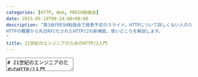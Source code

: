 ```yaml
---
categories: [HTTP, Web, FRESH勉強会]
date: 2015-05-18T00:24:08+09:00
description: "第3会FRESH勉強会で発表予定のスライド。HTTPについて詳しくない人のために
HTTPの概要から先日RFC化されたHTTP/2の新機能、使いどころを解説します。
"
title: 21世紀のエンジニアのためのHTTP/2入門
---
```


<textarea data-markdown
    data-separator="\n===\n"
    data-vertical="\n---\n"
    data-notes="^Note:">
# 21世紀のエンジニアのためのHTTP/2入門
----------------------
サイバーエージェントFresh勉強会

<!-- .slide: class="center" -->
===
# About Me
---------
![κeenのアイコン](/images/icon.png) <!-- .element: style="position:absolute;right:0;z-index:-1" -->

 + κeen
 + [@blackenedgold](https://twitter.com/blackenedgold)
 + Github: [KeenS](https://github.com/KeenS)
 + 渋谷のエンジニア
 + Lisp, ML, Shell Scriptあたりを書きます

===
# HTTPについて
-------------

* 1990年誕生の骨董仕様
* Human Readableなテキストベース
* パフォーマンスはあまり考慮してない

===
# HTTP/1.1の限界
---------------

* フォーマットがゆるふわでパースしづらい
* 何度も似たようなヘッダをる
  + 割とネットワーク負荷が高い
* 基本1コネクションにつき1ファイルの送受信
  + 短命なコネクションをいくつも張ることになる
  + コネクションが"ウォームアップ"する前に切れる
* Head of Line Blocking
  + 遅いコンテンツをダウンロードしてると他のコンテンツがダウンロード出来なくなる
===

```
GET / HTTP/1.1
Host: localhost:8080
User-Agent: Mozilla/5.0 (Macintosh; Intel Mac OS X 10.10; rv:37.0) Gecko/20100101 Firefox/37.0
Accept: text/html,application/xhtml+xml,application/xml;q=0.9,*/*;q=0.8
Accept-Language: ja
Accept-Encoding: gzip, deflate
Cookie: _ga=GA1.1.1989570020.1429589222; __utma=111872281.1989570020.1429589222.1430193585.1431477266.5; __utmz=111872281.1429589222.1.1.utmcsr=(direct)|utmccn=(direct)|utmcmd=(none); __utmc=111872281
Connection: keep-alive
Cache-Control: max-age=0
```

===

```
GET /js/todo.js HTTP/1.1
Host: localhost:8080
User-Agent: Mozilla/5.0 (Macintosh; Intel Mac OS X 10.10; rv:37.0) Gecko/20100101 Firefox/37.0
Accept: */*
Accept-Language: ja
Accept-Encoding: gzip, deflate
Referer: http://localhost:8080/
Cookie: _ga=GA1.1.1989570020.1429589222; __utma=111872281.1989570020.1429589222.1430193585.1431477266.5; __utmz=111872281.1429589222.1.1.utmcsr=(direct)|utmccn=(direct)|utmcmd=(none); __utmc=111872281
Connection: keep-alive
Cache-Control: max-age=0
```

===

```
GET /style/main.css HTTP/1.1
Host: localhost:8080
User-Agent: Mozilla/5.0 (Macintosh; Intel Mac OS X 10.10; rv:37.0) Gecko/20100101 Firefox/37.0
Accept: text/css,*/*;q=0.1
Accept-Language: ja
Accept-Encoding: gzip, deflate
Referer: http://localhost:8080/
Cookie: _ga=GA1.1.1989570020.1429589222; __utma=111872281.1989570020.1429589222.1430193585.1431477266.5; __utmz=111872281.1429589222.1.1.utmcsr=(direct)|utmccn=(direct)|utmcmd=(none); __utmc=111872281
Connection: keep-alive
Cache-Control: max-age=0
```
===
# 涙ぐましい努力
--------------
何度もリクエストをしないためにファイル数を減らす様々な努力がされてきた

* css/js concatenation
  + cssやjsを1つのファイルにまとめてアクセスを減らす
* image inlining
  + 画像をBase64エンコードしてCSS内に埋め込む
* image sprite
  + 複数の画像を1まとめにして表示する時に切り出して使う
* 並列アクセス
  + ブラウザは最大6並列でサーバにアクセスする
===
# HTTP/2

<!-- .slide: class="center" -->
===
# HTTP/2
--------

* 2015-05-15(先週の金曜)に[RFC化](http://jxck.hatenablog.com/entry/http2-rfc7540)
* HTTP/1.1に限界を感じたGoogleによって作られたSPDYがベース
  + 現実の問題を解決している
  + 新しいがある程度の信頼性もある
* これから広まっていく

===
# HTTP/2の特徴
-------------

* 接続開始はHTTP/1.1のUpgradeを使う。
  + HTTP/1.1と共存可能
* バイナリベースになってパースが楽に
* セマンティクスはHTTP/1.xのものを保持
* ヘッタの圧縮も行なう([HPACK](http://http2.github.io/http2-spec/compression.html#indexing.tables))
* プロキシやリバースプロキシの存在も織り込んだ仕様(Hop by Hop)
* その他拡張も多数

CF [HTTP/2の現状とこれから](http://www.slideshare.net/shigeki_ohtsu/http2-ohtsu-html5conf2015)
===
## セマンティクスの保持
--------------------

* HTTP/2 -> HTTP/1.xへの変換が可能
* つまり、(リバース)プロキシの内側は1.x、外側は2が可能
  + アプリケーションはいじらずにフロント側が対応すればすぐに使える

CF [nghttpx](http://qiita.com/tatsuhiro-t/items/99a2fd61d0fb16d7241b)
===
## セマンティクスの保持
--------------------

こういうことが可能

```
+------+           +-------+             +---+
|Client|-[HTTP/2]->|R.Proxy|-[HTTP/1.1]->|App|
+------+           +-------+             +---+
```

===
## HPACK
--------

* よく使うヘッダは数値で表わす
  + Static Table
* 以前送ったヘッダも数値で表わせる
  + Dynamic Table
* それ以外もハフマン符号で圧縮可能

===
# HTTP/2の新機能
---------------

* ストリーム
* フロー制御
* サーバープッシュ

===
# ストリーム
------------

* ストリームは論理的なもの
* 1つのコネクション内で複数のストリームを作れる
  + 1コネクション内で複数のファイルをやりとり出来る
  + さらに、1コネクション内で並列に複数のファイルをやりとり出来る
* 短命なコネクションをいくつも張るよりずっと効率的
  + コネクションの性能をほぼフルで使い切れるようになった
===
# フロー制御
------------

スライド略。

[HTTP2 のフロー制御 - Qiita](http://qiita.com/Jxck_/items/622162ad8bcb69fa043d)

>具体的な状況はいくつか考えられます。
>
> * 大きなファイルの通信が帯域を食いつぶし、他の通信を妨害する。
> * あるリクエストの処理にサーバがかかりっきりになり、他のリクエストをサーバが処理してくれなくなる。
> * 高速なアップロードを行うクライアントと、低速な書き込みをしているサーバとの間に挟まったプロキシが、調整のためにデータを貯めているバッファが溢れる。

===
# プライオーリティ制御
---------------------

* ストリームの存在が念頭にある
* 複数のストリームの内どれを優先させるかを決める
  + CSSは描画に必要だから優先度高、画像は後で良いから優先度低など
* ブラウザが要求する時に指定出来るし、サーバが指定することも出来る

CF [HTTP2 のプライオリティ制御 - Qiita](http://qiita.com/Jxck_/items/16a5a9e9983e9ea1129f)
===
# サーバープッシュ
----------------

* サーバが自発的にコンテンツを送れる
  + 今までは必ずクライアントがリクエストを送らないとレスポンスが返せなかった
* サーバがコンテンツの内容を分かってるなら先にコンテンツを送ることが可能
  + 例えばHTMLを生成する前に静的コンテンツを送ればレンダリング完了までの時間が速くなる
* いわゆるPush通知が可能
  + 今まではCommetやWebsocketなどで対応していた

CF [Service WorkerとHTTP/2が切り開く新しいWeb Pushの世界](http://d.hatena.ne.jp/jovi0608/20141204/1417697480)

===
# Availability
--------------
## ブラウザ

* Firefox 34以降（現38）
* Google Chrome 31以降 (現42)
* Opera
* IE 11 on Windows10

===
# Availability
--------------
## Servers
[Implementations · http2/http2-spec Wiki](https://github.com/http2/http2-spec/wiki/Implementations)
より抜粋。

![available servers according to http2 wiki](/images/http2_availability.png)

===
# Availability
--------------
## Servers

* Nginxを始めとして多くのサーバがHTTP/2を実装している
  + H2OのようにHTTP/2を念頭に置いて書かれたものもある
* アプリケーションサーバはそんなに多くない
  + 多分Rackなどの統一サーバインターフェースの問題
===
# Availability
--------------
少くともこういうことをすれば利用出来る

```
+--------+             +---------+             +-----+
|        |-[HTTP/2]--->|         |             |     |
| Client |             | R.Proxy |-[HTTP/1.1]->| App |
|        |-[HTTP/1.1]->|         |             |     |
+--------+             +---------+             +-----+
```

===
# まとめ
--------

* HTTP/2について紹介した
* HTTP/2は現状の問題を解決する
  + サーバ/クライアント共に幸せになれる
* HTTP/2には段階的に移行出来る
  + 普及はかなり速いかもしれない
* みなさんが配属された時はHTTP/2の存在を前提としてアプリを設計しましょう

</textarea>
